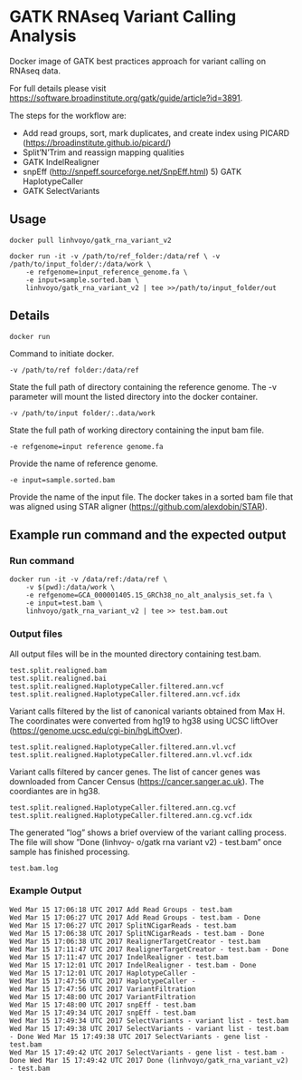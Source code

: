 # GATK RNAseq Variant Calling Analysis
Docker image of GATK best practices approach for variant calling on RNAseq data. 

For full details please visit https://software.broadinstitute.org/gatk/guide/article?id=3891. 

The steps for the workflow are:
* Add read groups, sort, mark duplicates, and create index using PICARD (https://broadinstitute.github.io/picard/)
* Split’N’Trim and reassign mapping qualities
* GATK IndelRealigner
* snpEff (http://snpeff.sourceforge.net/SnpEff.html) 5) GATK HaplotypeCaller
* GATK SelectVariants

## Usage
    docker pull linhvoyo/gatk_rna_variant_v2
    
    docker run -it -v /path/to/ref_folder:/data/ref \ -v /path/to/input_folder/:/data/work \
        -e refgenome=input_reference_genome.fa \
        -e input=sample.sorted.bam \
        linhvoyo/gatk_rna_variant_v2 | tee >>/path/to/input_folder/out

## Details
    docker run 
Command to initiate docker.

    -v /path/to/ref folder:/data/ref
State the full path of directory containing the reference genome. The -v parameter will mount the listed directory into the docker container. 

    -v /path/to/input folder/:.data/work
State the full path of working directory containing the input bam file. 
    
    -e refgenome=input reference genome.fa
Provide the name of reference genome. 
    
    -e input=sample.sorted.bam
Provide the name of the input file. The docker takes in a sorted bam file that was aligned using STAR aligner (https://github.com/alexdobin/STAR).

## Example run command and the expected output

### Run command
    docker run -it -v /data/ref:/data/ref \
        -v $(pwd):/data/work \
        -e refgenome=GCA_000001405.15_GRCh38_no_alt_analysis_set.fa \ 
        -e input=test.bam \
        linhvoyo/gatk_rna_variant_v2 | tee >> test.bam.out

### Output files
All output files will be in the mounted directory containing test.bam.

    test.split.realigned.bam
    test.split.realigned.bai
    test.split.realigned.HaplotypeCaller.filtered.ann.vcf 
    test.split.realigned.HaplotypeCaller.filtered.ann.vcf.idx

Variant calls filtered by the list of canonical variants obtained from Max H. The coordinates were converted from hg19 to hg38 using     UCSC liftOver (https://genome.ucsc.edu/cgi-bin/hgLiftOver).

    test.split.realigned.HaplotypeCaller.filtered.ann.vl.vcf
    test.split.realigned.HaplotypeCaller.filtered.ann.vl.vcf.idx

Variant calls filtered by cancer genes. The list of cancer genes was downloaded from Cancer Census (https://cancer.sanger.ac.uk).     The coordiantes are in hg38.

    test.split.realigned.HaplotypeCaller.filtered.ann.cg.vcf
    test.split.realigned.HaplotypeCaller.filtered.ann.cg.vcf.idx

The generated ”log” shows a brief overview of the variant calling process. The file will show ”Done (linhvoy- o/gatk rna variant v2) - test.bam” once sample has finished processing.

    test.bam.log
    
### Example Output
    Wed Mar 15 17:06:18 UTC 2017 Add Read Groups - test.bam
    Wed Mar 15 17:06:27 UTC 2017 Add Read Groups - test.bam - Done
    Wed Mar 15 17:06:27 UTC 2017 SplitNCigarReads - test.bam
    Wed Mar 15 17:06:38 UTC 2017 SplitNCigarReads - test.bam - Done
    Wed Mar 15 17:06:38 UTC 2017 RealignerTargetCreator - test.bam
    Wed Mar 15 17:11:47 UTC 2017 RealignerTargetCreator - test.bam - Done Wed Mar 15 17:11:47 UTC 2017 IndelRealigner - test.bam
    Wed Mar 15 17:12:01 UTC 2017 IndelRealigner - test.bam - Done
    Wed Mar 15 17:12:01 UTC 2017 HaplotypeCaller -
    Wed Mar 15 17:47:56 UTC 2017 HaplotypeCaller -
    Wed Mar 15 17:47:56 UTC 2017 VariantFiltration
    Wed Mar 15 17:48:00 UTC 2017 VariantFiltration
    Wed Mar 15 17:48:00 UTC 2017 snpEff - test.bam
    Wed Mar 15 17:49:34 UTC 2017 snpEff - test.bam
    Wed Mar 15 17:49:34 UTC 2017 SelectVariants - variant list - test.bam
    Wed Mar 15 17:49:38 UTC 2017 SelectVariants - variant list - test.bam - Done Wed Mar 15 17:49:38 UTC 2017 SelectVariants - gene list - test.bam
    Wed Mar 15 17:49:42 UTC 2017 SelectVariants - gene list - test.bam - Done Wed Mar 15 17:49:42 UTC 2017 Done (linhvoyo/gatk_rna_variant_v2) - test.bam
